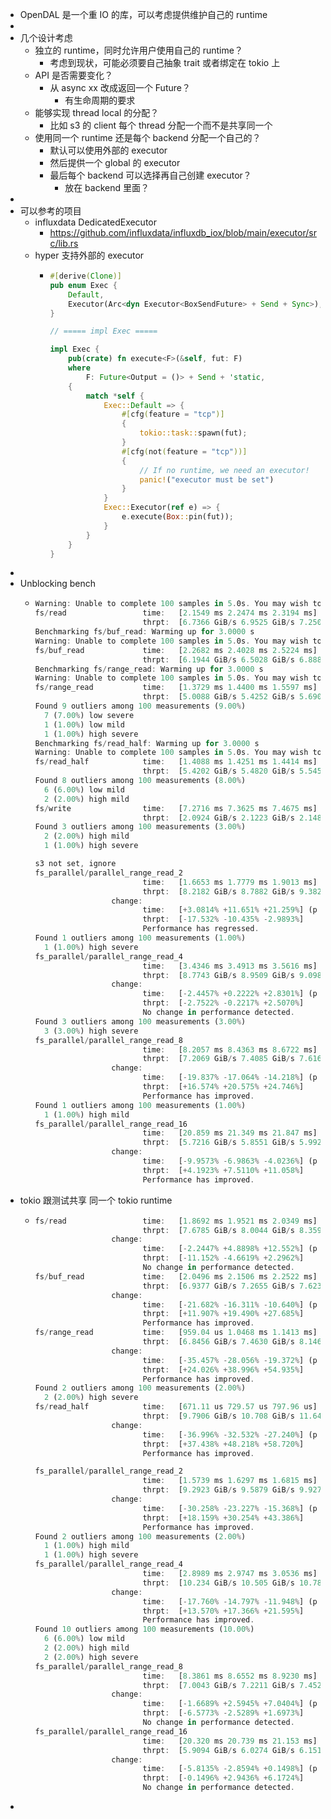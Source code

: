 - OpenDAL 是一个重 IO 的库，可以考虑提供维护自己的 runtime
-
- 几个设计考虑
	- 独立的 runtime，同时允许用户使用自己的 runtime？
		- 考虑到现状，可能必须要自己抽象 trait 或者绑定在 tokio 上
	- API 是否需要变化？
		- 从 async xx 改成返回一个 Future？
			- 有生命周期的要求
	- 能够实现 thread local 的分配？
		- 比如 s3 的 client 每个 thread 分配一个而不是共享同一个
	- 使用同一个 runtime 还是每个 backend 分配一个自己的？
		- 默认可以使用外部的 executor
		- 然后提供一个 global 的 executor
		- 最后每个 backend 可以选择再自己创建 executor？
			- 放在 backend 里面？
-
- 可以参考的项目
	- influxdata DedicatedExecutor
		- https://github.com/influxdata/influxdb_iox/blob/main/executor/src/lib.rs
	- hyper 支持外部的 executor
		- ```rust
		  #[derive(Clone)]
		  pub enum Exec {
		      Default,
		      Executor(Arc<dyn Executor<BoxSendFuture> + Send + Sync>),
		  }
		  
		  // ===== impl Exec =====
		  
		  impl Exec {
		      pub(crate) fn execute<F>(&self, fut: F)
		      where
		          F: Future<Output = ()> + Send + 'static,
		      {
		          match *self {
		              Exec::Default => {
		                  #[cfg(feature = "tcp")]
		                  {
		                      tokio::task::spawn(fut);
		                  }
		                  #[cfg(not(feature = "tcp"))]
		                  {
		                      // If no runtime, we need an executor!
		                      panic!("executor must be set")
		                  }
		              }
		              Exec::Executor(ref e) => {
		                  e.execute(Box::pin(fut));
		              }
		          }
		      }
		  }
		  ```
-
- Unblocking bench
	- ```rust
	  Warning: Unable to complete 100 samples in 5.0s. You may wish to increase target time to 8.0s, enable flat sampling, or reduce sample count to 50.
	  fs/read                 time:   [2.1549 ms 2.2474 ms 2.3194 ms]
	                          thrpt:  [6.7366 GiB/s 6.9525 GiB/s 7.2508 GiB/s]
	  Benchmarking fs/buf_read: Warming up for 3.0000 s
	  Warning: Unable to complete 100 samples in 5.0s. You may wish to increase target time to 9.8s, enable flat sampling, or reduce sample count to 50.
	  fs/buf_read             time:   [2.2682 ms 2.4028 ms 2.5224 ms]
	                          thrpt:  [6.1944 GiB/s 6.5028 GiB/s 6.8887 GiB/s]
	  Benchmarking fs/range_read: Warming up for 3.0000 s
	  Warning: Unable to complete 100 samples in 5.0s. You may wish to increase target time to 5.1s, enable flat sampling, or reduce sample count to 70.
	  fs/range_read           time:   [1.3729 ms 1.4400 ms 1.5597 ms]
	                          thrpt:  [5.0088 GiB/s 5.4252 GiB/s 5.6905 GiB/s]
	  Found 9 outliers among 100 measurements (9.00%)
	    7 (7.00%) low severe
	    1 (1.00%) low mild
	    1 (1.00%) high severe
	  Benchmarking fs/read_half: Warming up for 3.0000 s
	  Warning: Unable to complete 100 samples in 5.0s. You may wish to increase target time to 6.8s, enable flat sampling, or reduce sample count to 60.
	  fs/read_half            time:   [1.4088 ms 1.4251 ms 1.4414 ms]
	                          thrpt:  [5.4202 GiB/s 5.4820 GiB/s 5.5456 GiB/s]
	  Found 8 outliers among 100 measurements (8.00%)
	    6 (6.00%) low mild
	    2 (2.00%) high mild
	  fs/write                time:   [7.2716 ms 7.3625 ms 7.4675 ms]
	                          thrpt:  [2.0924 GiB/s 2.1223 GiB/s 2.1488 GiB/s]
	  Found 3 outliers among 100 measurements (3.00%)
	    2 (2.00%) high mild
	    1 (1.00%) high severe
	  
	  s3 not set, ignore
	  fs_parallel/parallel_range_read_2
	                          time:   [1.6653 ms 1.7779 ms 1.9013 ms]
	                          thrpt:  [8.2182 GiB/s 8.7882 GiB/s 9.3827 GiB/s]
	                   change:
	                          time:   [+3.0814% +11.651% +21.259%] (p = 0.01 < 0.05)
	                          thrpt:  [-17.532% -10.435% -2.9893%]
	                          Performance has regressed.
	  Found 1 outliers among 100 measurements (1.00%)
	    1 (1.00%) high severe
	  fs_parallel/parallel_range_read_4
	                          time:   [3.4346 ms 3.4913 ms 3.5616 ms]
	                          thrpt:  [8.7743 GiB/s 8.9509 GiB/s 9.0986 GiB/s]
	                   change:
	                          time:   [-2.4457% +0.2222% +2.8301%] (p = 0.87 > 0.05)
	                          thrpt:  [-2.7522% -0.2217% +2.5070%]
	                          No change in performance detected.
	  Found 3 outliers among 100 measurements (3.00%)
	    3 (3.00%) high severe
	  fs_parallel/parallel_range_read_8
	                          time:   [8.2057 ms 8.4363 ms 8.6722 ms]
	                          thrpt:  [7.2069 GiB/s 7.4085 GiB/s 7.6166 GiB/s]
	                   change:
	                          time:   [-19.837% -17.064% -14.218%] (p = 0.00 < 0.05)
	                          thrpt:  [+16.574% +20.575% +24.746%]
	                          Performance has improved.
	  Found 1 outliers among 100 measurements (1.00%)
	    1 (1.00%) high mild
	  fs_parallel/parallel_range_read_16
	                          time:   [20.859 ms 21.349 ms 21.847 ms]
	                          thrpt:  [5.7216 GiB/s 5.8551 GiB/s 5.9927 GiB/s]
	                   change:
	                          time:   [-9.9573% -6.9863% -4.0236%] (p = 0.00 < 0.05)
	                          thrpt:  [+4.1923% +7.5110% +11.058%]
	                          Performance has improved.
	  
	  ```
- tokio 跟测试共享 同一个 tokio runtime
	- ```rust
	  fs/read                 time:   [1.8692 ms 1.9521 ms 2.0349 ms]
	                          thrpt:  [7.6785 GiB/s 8.0044 GiB/s 8.3591 GiB/s]
	                   change:
	                          time:   [-2.2447% +4.8898% +12.552%] (p = 0.19 > 0.05)
	                          thrpt:  [-11.152% -4.6619% +2.2962%]
	                          No change in performance detected.
	  fs/buf_read             time:   [2.0496 ms 2.1506 ms 2.2522 ms]
	                          thrpt:  [6.9377 GiB/s 7.2655 GiB/s 7.6233 GiB/s]
	                   change:
	                          time:   [-21.682% -16.311% -10.640%] (p = 0.00 < 0.05)
	                          thrpt:  [+11.907% +19.490% +27.685%]
	                          Performance has improved.
	  fs/range_read           time:   [959.04 us 1.0468 ms 1.1413 ms]
	                          thrpt:  [6.8456 GiB/s 7.4630 GiB/s 8.1462 GiB/s]
	                   change:
	                          time:   [-35.457% -28.056% -19.372%] (p = 0.00 < 0.05)
	                          thrpt:  [+24.026% +38.996% +54.935%]
	                          Performance has improved.
	  Found 2 outliers among 100 measurements (2.00%)
	    2 (2.00%) high severe
	  fs/read_half            time:   [671.11 us 729.57 us 797.96 us]
	                          thrpt:  [9.7906 GiB/s 10.708 GiB/s 11.641 GiB/s]
	                   change:
	                          time:   [-36.996% -32.532% -27.240%] (p = 0.00 < 0.05)
	                          thrpt:  [+37.438% +48.218% +58.720%]
	                          Performance has improved.
	  
	  fs_parallel/parallel_range_read_2
	                          time:   [1.5739 ms 1.6297 ms 1.6815 ms]
	                          thrpt:  [9.2923 GiB/s 9.5879 GiB/s 9.9274 GiB/s]
	                   change:
	                          time:   [-30.258% -23.227% -15.368%] (p = 0.00 < 0.05)
	                          thrpt:  [+18.159% +30.254% +43.386%]
	                          Performance has improved.
	  Found 2 outliers among 100 measurements (2.00%)
	    1 (1.00%) high mild
	    1 (1.00%) high severe
	  fs_parallel/parallel_range_read_4
	                          time:   [2.8989 ms 2.9747 ms 3.0536 ms]
	                          thrpt:  [10.234 GiB/s 10.505 GiB/s 10.780 GiB/s]
	                   change:
	                          time:   [-17.760% -14.797% -11.948%] (p = 0.00 < 0.05)
	                          thrpt:  [+13.570% +17.366% +21.595%]
	                          Performance has improved.
	  Found 10 outliers among 100 measurements (10.00%)
	    6 (6.00%) low mild
	    2 (2.00%) high mild
	    2 (2.00%) high severe
	  fs_parallel/parallel_range_read_8
	                          time:   [8.3861 ms 8.6552 ms 8.9230 ms]
	                          thrpt:  [7.0043 GiB/s 7.2211 GiB/s 7.4528 GiB/s]
	                   change:
	                          time:   [-1.6689% +2.5945% +7.0404%] (p = 0.23 > 0.05)
	                          thrpt:  [-6.5773% -2.5289% +1.6973%]
	                          No change in performance detected.
	  fs_parallel/parallel_range_read_16
	                          time:   [20.320 ms 20.739 ms 21.153 ms]
	                          thrpt:  [5.9094 GiB/s 6.0274 GiB/s 6.1515 GiB/s]
	                   change:
	                          time:   [-5.8135% -2.8594% +0.1498%] (p = 0.07 > 0.05)
	                          thrpt:  [-0.1496% +2.9436% +6.1724%]
	                          No change in performance detected.
	  
	  
	  ```
-